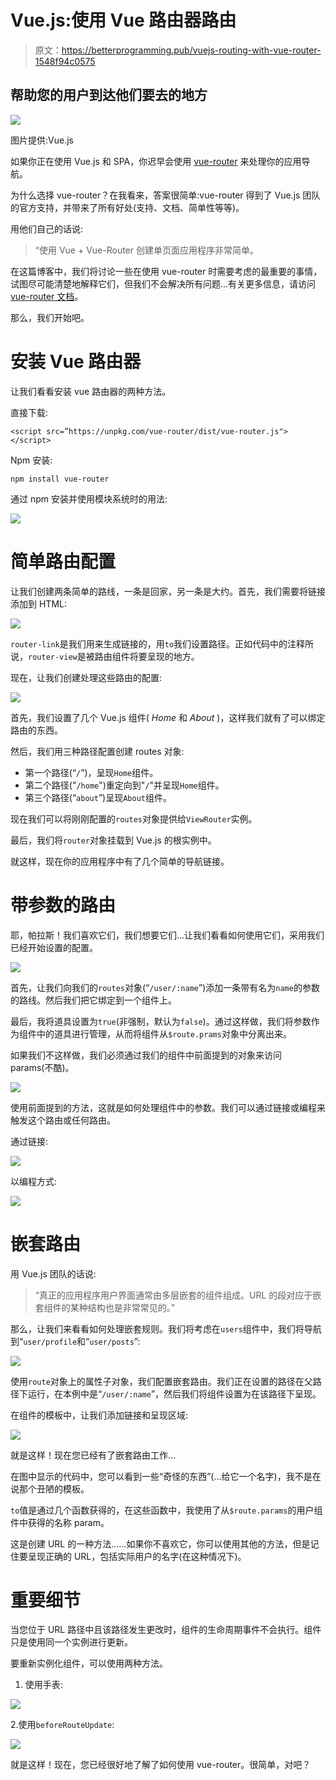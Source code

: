 # Vue.js:使用 Vue 路由器路由

> 原文：<https://betterprogramming.pub/vuejs-routing-with-vue-router-1548f94c0575>

## 帮助您的用户到达他们要去的地方

![](img/c94431d6b27e0cbf5391d07388cbe3c4.png)

图片提供:Vue.js

如果你正在使用 Vue.js 和 SPA，你迟早会使用 [vue-router](https://github.com/vuejs/vue-router) 来处理你的应用导航。

为什么选择 vue-router？在我看来，答案很简单:vue-router 得到了 Vue.js 团队的官方支持，并带来了所有好处(支持、文档、简单性等等)。

用他们自己的话说:

> “使用 Vue + Vue-Router 创建单页面应用程序非常简单。

在这篇博客中，我们将讨论一些在使用 vue-router 时需要考虑的最重要的事情，试图尽可能清楚地解释它们，但我们不会解决所有问题…有关更多信息，请访问 [vue-router 文档](https://router.vuejs.org)。

那么，我们开始吧。

# 安装 Vue 路由器

让我们看看安装 vue 路由器的两种方法。

直接下载:

```
<script src=”https://unpkg.com/vue-router/dist/vue-router.js"></script>
```

Npm 安装:

```
npm install vue-router
```

通过 npm 安装并使用模块系统时的用法:

![](img/2ed6f86fa09ff9f27eb4e1a91730e749.png)

# 简单路由配置

让我们创建两条简单的路线，一条是回家，另一条是大约。首先，我们需要将链接添加到 HTML:

![](img/53afd568b6746c25f80bdf715fdc9c08.png)

`router-link`是我们用来生成链接的，用`to`我们设置路径。正如代码中的注释所说，`router-view`是被路由组件将要呈现的地方。

现在，让我们创建处理这些路由的配置:

![](img/76621f5a79c3b999530f90d3d7f21b02.png)

首先，我们设置了几个 Vue.js 组件( *Home* 和 *About* )，这样我们就有了可以绑定路由的东西。

然后，我们用三种路径配置创建 routes 对象:

*   第一个路径(“`/`”)，呈现`Home`组件。
*   第二个路径("`/home`")重定向到"`/`"并呈现`Home`组件。
*   第三个路径(“`about`”)呈现`About`组件。

现在我们可以将刚刚配置的`routes`对象提供给`ViewRouter`实例。

最后，我们将`router`对象挂载到 Vue.js 的根实例中。

就这样，现在你的应用程序中有了几个简单的导航链接。

# 带参数的路由

耶，帕拉斯！我们喜欢它们，我们想要它们…让我们看看如何使用它们，采用我们已经开始设置的配置。

![](img/20dd419a3069f40c09fea37f504e29cd.png)

首先，让我们向我们的`routes`对象(“`/user/:name`”)添加一条带有名为`name`的参数的路线。然后我们把它绑定到一个组件上。

最后，我将道具设置为`true`(非强制，默认为`false`)。通过这样做，我们将参数作为组件中的道具进行管理，从而将组件从`$route.prams`对象中分离出来。

如果我们不这样做，我们必须通过我们的组件中前面提到的对象来访问 params(不酷)。

![](img/5a5ad09d44472226bd327ff9f21be842.png)

使用前面提到的方法，这就是如何处理组件中的参数。我们可以通过链接或编程来触发这个路由或任何路由。

通过链接:

![](img/434a7400ba5b4932f425cb9ed1bf361c.png)

以编程方式:

![](img/9ce701c2c144831800604e79e6814132.png)

# 嵌套路由

用 Vue.js 团队的话说:

> “真正的应用程序用户界面通常由多层嵌套的组件组成。URL 的段对应于嵌套组件的某种结构也是非常常见的。”

那么，让我们来看看如何处理嵌套规则。我们将考虑在`users`组件中，我们将导航到“`user/profile`和“`user/posts`”:

![](img/330c0e73c6029cbb53a8de5d3973524f.png)

使用`route`对象上的属性子对象，我们配置嵌套路由。我们正在设置的路径在父路径下运行，在本例中是“`/user/:name`”，然后我们将组件设置为在该路径下呈现。

在组件的模板中，让我们添加链接和呈现区域:

![](img/872722ea170955c13506a2f226c109e1.png)

就是这样！现在您已经有了嵌套路由工作…

在图中显示的代码中，您可以看到一些“奇怪的东西”(…给它一个名字)，我不是在说那个丑陋的模板。

`to`值是通过几个函数获得的，在这些函数中，我使用了从`$route.params`的用户组件中获得的名称 param。

这是创建 URL 的一种方法……如果你不喜欢它，你可以使用其他的方法，但是记住要呈现正确的 URL，包括实际用户的名字(在这种情况下)。

# 重要细节

当您位于 URL 路径中且该路径发生更改时，组件的生命周期事件不会执行。组件只是使用同一个实例进行更新。

要重新实例化组件，可以使用两种方法。

1.  使用手表:

![](img/34f543bcf8bcc810bbf0fc8042da27b8.png)

2.使用`beforeRouteUpdate`:

![](img/c0c406b4255fc8c32ecf944fe5cbf224.png)

就是这样！现在，您已经很好地了解了如何使用 vue-router。很简单，对吧？